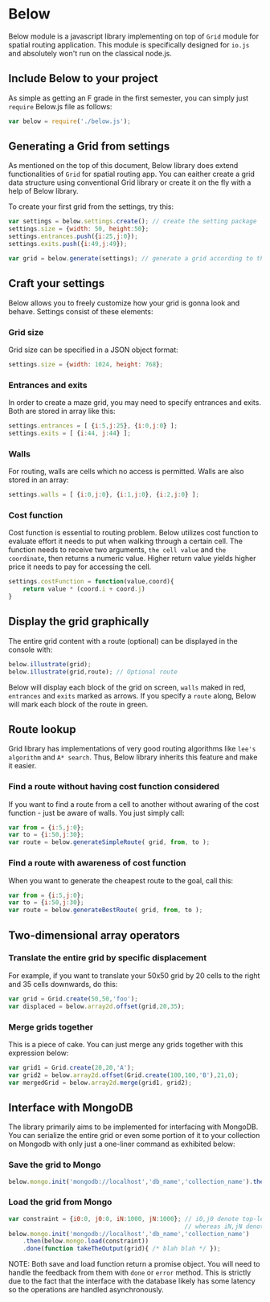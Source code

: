 # Below 

Below module is a javascript library implementing on top of `Grid` module for spatial routing application. This module is specifically designed for `io.js` and absolutely won't run on the classical node.js.

## Include Below to your project
As simple as getting an F grade in the first semester, you can simply just `require` Below.js file as follows:

```javascript
var below = require('./below.js');
```

## Generating a Grid from settings
As mentioned on the top of this document, Below library does extend functionalities of `Grid` for spatial routing app. You can eaither create a grid data structure using conventional Grid library or create it on the fly with a help of Below library.

To create your first grid from the settings, try this:
```javascript
var settings = below.settings.create(); // create the setting package
settings.size = {width: 50, height:50};
settings.entrances.push({i:25,j:0});
settings.exits.push({i:49,j:49});

var grid = below.generate(settings); // generate a grid according to the settings
```

## Craft your settings
Below allows you to freely customize how your grid is gonna look and behave. Settings consist of these elements:

### Grid size
Grid size can be specified in a JSON object format:
```javascript
settings.size = {width: 1024, height: 768};
```

### Entrances and exits
In order to create a maze grid, you may need to specify entrances and exits. Both are stored in array like this:
```javascript
settings.entrances = [ {i:5,j:25}, {i:0,j:0} ];
settings.exits = [ {i:44, j:44} ];
```

### Walls
For routing, walls are cells which no access is permitted. Walls are also stored in an array:
```javascript
settings.walls = [ {i:0,j:0}, {i:1,j:0}, {i:2,j:0} ];
```

### Cost function
Cost function is essential to routing problem. Below utilizes cost function to evaluate effort it needs to put when walking through a certain cell. The function needs to receive two arguments, `the cell value` and `the coordinate`, then returns a numeric value. Higher return value yields higher price it needs to pay for accessing the cell.
```javascript
settings.costFunction = function(value,coord){
	return value * (coord.i + coord.j)
}
```

## Display the grid graphically
The entire grid content with a route (optional) can be displayed in the console with:
```javascript
below.illustrate(grid); 
below.illustrate(grid,route); // Optional route
```

Below will display each block of the grid on screen, `walls` maked in red, `entrances` and `exits` marked as arrows. If you specify a `route` along, Below will mark each block of the route in green.

## Route lookup
Grid library has implementations of very good routing algorithms like `lee's algorithm` and `A* search`. Thus, Below library inherits this feature and make it easier.

### Find a route without having cost function considered
If you want to find a route from a cell to another without awaring of the cost function - just be aware of walls. You just simply call:
```javascript
var from = {i:5,j:0};
var to = {i:50,j:30};
var route = below.generateSimpleRoute( grid, from, to );
```

### Find a route with awareness of cost function
When you want to generate the cheapest route to the goal, call this:
```javascript
var from = {i:5,j:0};
var to = {i:50,j:30};
var route = below.generateBestRoute( grid, from, to );
```

## Two-dimensional array operators
### Translate the entire grid by specific displacement
For example, if you want to translate your 50x50 grid by 20 cells to the right and 35 cells downwards, do this:
```javascript
var grid = Grid.create(50,50,'foo');
var displaced = below.array2d.offset(grid,20,35);
```

### Merge grids together
This is a piece of cake. You can just merge any grids together with this expression below:
```javascript
var grid1 = Grid.create(20,20,'A');
var grid2 = below.array2d.offset(Grid.create(100,100,'B'),21,0);
var mergedGrid = below.array2d.merge(grid1, grid2); 
```

## Interface with MongoDB
The library primarily aims to be implemented for interfacing with MongoDB. You can serialize the entire grid or even some portion of it to your collection on Mongodb with only just a one-liner command as exhibited below:

### Save the grid to Mongo
```javascript
below.mongo.init('mongodb://localhost','db_name','collection_name').then(below.mongo.save(grid)).done();
```

### Load the grid from Mongo
```javascript
var constraint = {i0:0, j0:0, iN:1000, jN:1000}; // i0,j0 denote top-left corner coordinate
                                                 // whereas iN,jN denote bottom-right corner coordinate
below.mongo.init('mongodb://localhost','db_name','collection_name')
	.then(below.mongo.load(constraint))
	.done(function takeTheOutput(grid){ /* blah blah */ });
```

NOTE: Both save and load function return a promise object. You will need to handle the feedback from them with `done` or `error` method. This is strictly due to the fact that the interface with the database likely has some latency so the operations are handled asynchronously.








